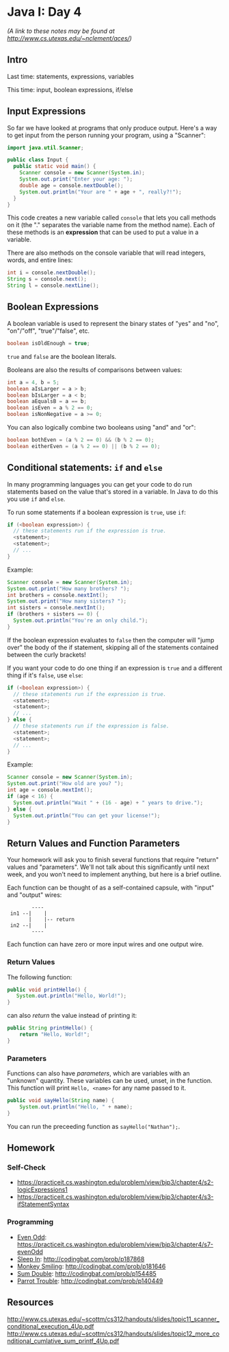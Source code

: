 # Java I: Day 4
*(A link to these notes may be found at http://www.cs.utexas.edu/~nclement/aces/)*

## Intro

Last time: statements, expressions, variables

This time: input, boolean expressions, if/else

## Input Expressions

So far we have looked at programs that only produce output. Here's a way to get
input from the person running your program, using a "Scanner":

```java
import java.util.Scanner;
```

```java
public class Input {
  public static void main() {
    Scanner console = new Scanner(System.in);
    System.out.print("Enter your age: ");
    double age = console.nextDouble();
    System.out.println("Your are " + age + ", really?!");
  }
}
```

This code creates a new variable called ``console`` that lets you call methods
on it (the "." separates the variable name from the method name). Each of these
methods is an **expression** that can be used to put a value in a variable.

There are also methods on the console variable that will read integers, words,
and entire lines:

```java
int i = console.nextDouble();
String s = console.next();
String l = console.nextLine();
```

## Boolean Expressions

A boolean variable is used to represent the binary states of "yes" and "no",
"on"/"off", "true"/"false", etc.
```java
boolean isOldEnough = true;
```

``true`` and ``false`` are the boolean literals.

Booleans are also the results of comparisons between values:

```java
int a = 4, b = 5;
boolean aIsLarger = a > b;
boolean bIsLarger = a < b;
boolean aEqualsB = a == b;
boolean isEven = a % 2 == 0;
boolean isNonNegative = a >= 0;
```

You can also logically combine two booleans using "and" and "or":

```java
boolean bothEven = (a % 2 == 0) && (b % 2 == 0);
boolean eitherEven = (a % 2 == 0) || (b % 2 == 0);
```

## Conditional statements: ``if`` and ``else``

In many programming languages you can get your code to do run statements based
on the value that's stored in a variable. In Java to do this you use ``if`` and
``else``.

To run some statements if a boolean expression is ``true``, use ``if``:

```java
if (<boolean expression>) {
  // these statements run if the expression is true.
  <statement>;
  <statement>;
  // ...
}
```

Example:

```java
Scanner console = new Scanner(System.in);
System.out.print("How many brothers? ");
int brothers = console.nextInt();
System.out.print("How many sisters? ");
int sisters = console.nextInt();
if (brothers + sisters == 0) {
  System.out.println("You're an only child.");
}
```

If the boolean expression evaluates to ``false`` then the computer will "jump
over" the body of the if statement, skipping all of the statements contained
between the curly brackets!

If you want your code to do one thing if an expression is ``true`` and a
different thing if it's ``false``, use ``else``:

```java
if (<boolean expression>) {
  // these statements run if the expression is true.
  <statement>;
  <statement>;
  // ...
} else {
  // these statements run if the expression is false.
  <statement>;
  <statement>;
  // ...
}
```

Example:

```java
Scanner console = new Scanner(System.in);
System.out.print("How old are you? ");
int age = console.nextInt();
if (age < 16) {
  System.out.println("Wait " + (16 - age) + " years to drive.");
} else {
  System.out.println("You can get your license!");
}
```

## Return Values and Function Parameters

Your homework will ask you to finish several functions that require "return" values and "parameters". We'll not talk about this significantly until next week, and you won't need to implement anything, but here is a brief outline.

Each function can be thought of as a self-contained capsule, with "input" and "output" wires:

```
        ----
 in1 --|    |
       |    |-- return
 in2 --|    |
        ----
```

Each function can have zero or more input wires and one output wire.

### Return Values
The following function:
```java
public void printHello() {
   System.out.println("Hello, World!");
}
```
can also *return* the value instead of printing it:
```java
public String printHello() {
    return "Hello, World!";
}
```
### Parameters
Functions can also have *parameters*, which are variables with an "unknown" quantity. These variables can be used, unset, in the function. This function will print `Hello, <name>` for any name passed to it.
```java
public void sayHello(String name) {
    System.out.println("Hello, " + name);
}
```
You can run the preceeding function as `sayHello("Nathan");`.

## Homework

### Self-Check
- https://practiceit.cs.washington.edu/problem/view/bjp3/chapter4/s2-logicExpressions1
- https://practiceit.cs.washington.edu/problem/view/bjp3/chapter4/s3-ifStatementSyntax
 
### Programming
- [Even Odd](https://practiceit.cs.washington.edu/problem/view/bjp3/chapter4/s7-evenOdd): https://practiceit.cs.washington.edu/problem/view/bjp3/chapter4/s7-evenOdd
- [Sleep In](http://codingbat.com/prob/p187868): http://codingbat.com/prob/p187868
- [Monkey Smiling](http://codingbat.com/prob/p181646): http://codingbat.com/prob/p181646
- [Sum Double](http://codingbat.com/prob/p154485): http://codingbat.com/prob/p154485
- [Parrot Trouble](http://codingbat.com/prob/p140449): http://codingbat.com/prob/p140449

## Resources

http://www.cs.utexas.edu/~scottm/cs312/handouts/slides/topic11_scanner_conditional_execution_4Up.pdf
http://www.cs.utexas.edu/~scottm/cs312/handouts/slides/topic12_more_conditional_cumlative_sum_printf_4Up.pdf

